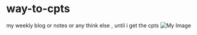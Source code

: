 # way-to-cpts
my weekly blog or notes or any think else , until i get the cpts
![My Image](https://github.com/username/repository/blob/main/image.png)

